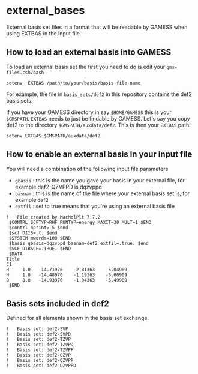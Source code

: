 # external_bases
External basis set files in a format that will be readable by GAMESS when using EXTBAS in the input file 

## How to load an external basis into GAMESS

To load an external basis set the first you need to do is edit your `gms-files.csh/bash`

```
setenv  EXTBAS /path/to/your/basis/basis-file-name
```

For example, the file in `basis_sets/def2` in this repository contains the def2 basis sets. 

If you have your GAMESS directory in say `$HOME/GAMESS` this is your `$GMSPATH`. `EXTBAS` needs to just be findable by 
GAMESS. Let's say you copy def2 to the directory `$GMSPATH/auxdata/def2`. This is then your `EXTBAS` path:

```
setenv EXTBAS $GMSPATH/auxdata/def2
```

## How to enable an external basis in your input file 

You will need  a combination of the following input file parameters 

 - `gbasis` : this is the name you gave your basis in your external file, for example def2-QZVPPD is dqzvppd
 - `basnam` : this is the name of the file where your external basis set is, for example `def2`
 - `extfil` : set to true means that you're using an external basis file

```
!   File created by MacMolPlt 7.7.2
 $CONTRL SCFTYP=RHF RUNTYP=energy MAXIT=30 MULT=1 $END
 $contrl nprint=-5 $end
 $scf DIIS=.t. $end
 $SYSTEM mwords=100 $END
 $basis gbasis=dqzvppd basnam=def2 extfil=.true. $end
 $SCF DIRSCF=.TRUE. $END
 $DATA
Title
C1
H     1.0   -14.71970    -2.81363    -5.04909
H     1.0   -14.48970    -1.19363    -5.00909
O     8.0   -14.93970    -1.94363    -5.49909
 $END
````

## Basis sets included in def2
Defined for all elements shown in the basis set exchange. 
```
!   Basis set: def2-SVP
!   Basis set: def2-SVPD
!   Basis set: def2-TZVP
!   Basis set: def2-TZVPD
!   Basis set: def2-TZVPP
!   Basis set: def2-QZVP
!   Basis set: def2-QZVPP
!   Basis set: def2-QZVPPD
```
